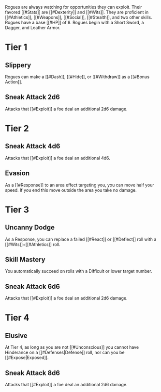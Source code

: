 Rogues are always watching for opportunities they can exploit. Their favored [[#Stats]] are [[#Dexterity]] and [[#Wits]]. They are proficient in [[#Athletics]], [[#Weapons]], [[#Social]], [[#Stealth]], and two other skills. Rogues have a base [[#HP]] of 8. Rogues begin with a Short Sword, a Dagger, and Leather Armor.

# Tier 1
## Slippery
Rogues can make a [[#Dash]], [[#Hide]], or [[#Withdraw]] as a [[#Bonus Action]]. 

## Sneak Attack 2d6
Attacks that [[#Exploit]] a foe deal an additional 2d6 damage.

# Tier 2

## Sneak Attack 4d6
Attacks that [[#Exploit]] a foe deal an additional 4d6. 

## Evasion
As a [[#Response]] to an area effect targeting you, you can move half your speed. If you end this move outside the area you take no damage.

# Tier 3

## Uncanny Dodge
As a Response, you can replace a failed [[#React]] or [[#Deflect]] roll with a [[#Wits]]+[[#Athletics]] roll.

## Skill Mastery
You automatically succeed on rolls with a Difficult or lower target number.

## Sneak Attack 6d6
Attacks that [[#Exploit]] a foe deal an additional 2d6 damage.

# Tier 4
## Elusive
At Tier 4, as long as you are not [[#Unconscious]] you cannot have Hinderance on a [[#Defenses|Defense]] roll, nor can you be [[#Expose|Exposed]].

## Sneak Attack 8d6
Attacks that [[#Exploit]] a foe deal an additional 2d6 damage.
